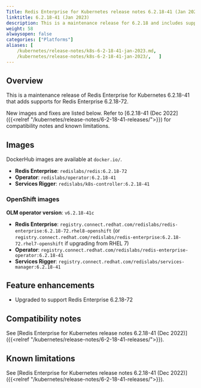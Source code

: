 ```yaml
---
Title: Redis Enterprise for Kubernetes release notes 6.2.18-41 (Jan 2023)
linktitle: 6.2.18-41 (Jan 2023)
description: This is a maintenance release for 6.2.18 and includes support for Redis Enterprise 6.2.18-72.
weight: 58
alwaysopen: false
categories: ["Platforms"]
aliases: [ 
    /kubernetes/release-notes/k8s-6-2-18-41-jan-2023.md,
    /kubernetes/release-notes/k8s-6-2-18-41-jan-2023/,   ]
---
```

## Overview

This is a maintenance release of Redis Enterprise for Kubernetes 6.2.18-41 that adds supports for Redis Enterprise 6.2.18-72.

New images and fixes are listed below. Refer to [6.2.18-41 (Dec 2022]({{<relref "/kubernetes/release-notes/6-2-18-41-releases/">}}) for compatibility notes and known limitations.

## Images

DockerHub images are available at `docker.io/`.

* **Redis Enterprise**: `redislabs/redis:6.2.18-72`
* **Operator**: `redislabs/operator:6.2.18-41`
* **Services Rigger**: `redislabs/k8s-controller:6.2.18-41`

### OpenShift images

**OLM operator version**: `v6.2.18-41c`


* **Redis Enterprise**: `registry.connect.redhat.com/redislabs/redis-enterprise:6.2.18-72.rhel8-openshift`
    (or `registry.connect.redhat.com/redislabs/redis-enterprise:6.2.18-72.rhel7-openshift` if upgrading from RHEL 7)
* **Operator**: `registry.connect.redhat.com/redislabs/redis-enterprise-operator:6.2.18-41`
* **Services Rigger**: `registry.connect.redhat.com/redislabs/services-manager:6.2.18-41`

## Feature enhancements

* Upgraded to support Redis Enterprise 6.2.18-72

## Compatibility notes

See [Redis Enterprise for Kubernetes release notes 6.2.18-41 (Dec 2022)]({{<relref "/kubernetes/release-notes/6-2-18-41-releases/">}}).

## Known limitations

See [Redis Enterprise for Kubernetes release notes 6.2.18-41 (Dec 2022)]({{<relref "/kubernetes/release-notes/6-2-18-41-releases/">}}).
